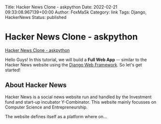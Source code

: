 Title: Hacker News Clone - askpython
Date: 2022-02-21 09:33:08.967139+00:00
Author: FoxMaSk 
Category: link
Tags: Django, HackerNews
Status: published





# Hacker News Clone - askpython

[Hacker News Clone - askpython](https://www.askpython.com/django/hacker-news-clone-django)



Hello Guys! In this tutorial, we will build a **Full Web App** --
similar to the Hacker News website using the [Django Web
Framework](https://www.askpython.com/django). So let&#39;s
get started!

About Hacker News
-----------------

Hacker News is a social news website run and handled by the Investment
fund and start-up incubator Y-Combinator. This website mainly focusses
on Computer Science and Entrepreneurship.

The website defines itself as a platform where on...


